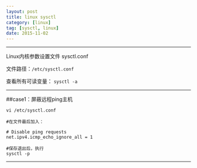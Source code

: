 ```yaml
---
layout: post
title: linux sysctl
category: [linux]
tag: [sysctl, linux]
date: 2015-11-02
---
```

---

Linux内核参数设置文件 sysctl.conf

文件路径：```/etc/sysctl.conf ```

查看所有可读变量： ```sysctl -a```

---

##case1：屏蔽远程ping主机

    vi /etc/sysctl.conf
    
    #在文件最后加入：
    
    # Disable ping requests
    net.ipv4.icmp_echo_ignore_all = 1
    
    #保存退出后，执行
    sysctl -p

<!-- more -->

---

